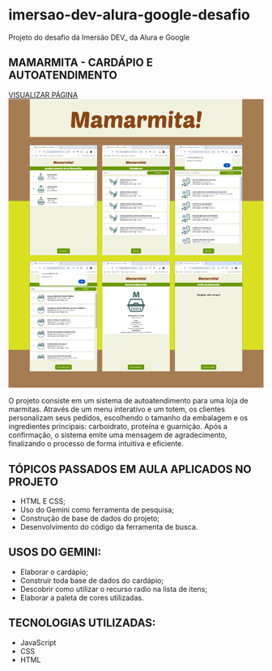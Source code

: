 # imersao-dev-alura-google-desafio
Projeto do desafio da Imersão DEV_ da Alura e Google

## MAMARMITA - CARDÁPIO E AUTOATENDIMENTO

[VISUALIZAR PÁGINA](https://i-otsuka.github.io/imersao-dev-alura-google-desafio/)
![capitura de telas do projeto do desafio](https://github.com/i-otsuka/imersao-dev-alura-google-desafio/blob/14361acc586ff3d874a1c476836c2d002e0a893c/captura-de-telas-do-projeto-2.png)

O projeto consiste em um sistema de autoatendimento para uma loja de marmitas. Através de um menu interativo e um totem, os clientes personalizam seus pedidos, escolhendo o tamanho da embalagem e os ingredientes principais: carboidrato, proteína e guarnição. Após a confirmação, o sistema emite uma mensagem de agradecimento, finalizando o processo de forma intuitiva e eficiente.
  
## TÓPICOS PASSADOS EM AULA APLICADOS NO PROJETO
- HTML E CSS;
- Uso do Gemini como ferramenta de pesquisa;
- Construção de base de dados do projeto;
- Desenvolvimento do código da ferramenta de busca.

## USOS DO GEMINI:
- Elaborar o cardápio;
- Construir toda base de dados do cardápio;
- Descobrir como utilizar o recurso radio na lista de itens;
- Elaborar a paleta de cores utilizadas.

## TECNOLOGIAS UTILIZADAS:
- JavaScript
- CSS
- HTML
